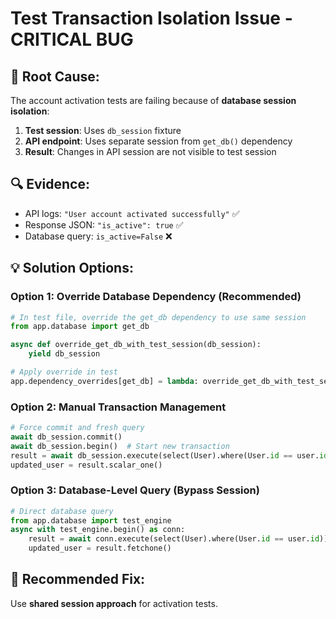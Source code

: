 # Test Transaction Isolation Issue - CRITICAL BUG

## 🚨 **Root Cause:**
The account activation tests are failing because of **database session isolation**:

1. **Test session**: Uses `db_session` fixture
2. **API endpoint**: Uses separate session from `get_db()` dependency
3. **Result**: Changes in API session are not visible to test session

## 🔍 **Evidence:**
- API logs: `"User account activated successfully"` ✅
- Response JSON: `"is_active": true` ✅
- Database query: `is_active=False` ❌

## 💡 **Solution Options:**

### **Option 1: Override Database Dependency (Recommended)**
```python
# In test file, override the get_db dependency to use same session
from app.database import get_db

async def override_get_db_with_test_session(db_session):
    yield db_session

# Apply override in test
app.dependency_overrides[get_db] = lambda: override_get_db_with_test_session(db_session)
```

### **Option 2: Manual Transaction Management**
```python
# Force commit and fresh query
await db_session.commit()
await db_session.begin()  # Start new transaction
result = await db_session.execute(select(User).where(User.id == user.id))
updated_user = result.scalar_one()
```

### **Option 3: Database-Level Query (Bypass Session)**
```python
# Direct database query
from app.database import test_engine
async with test_engine.begin() as conn:
    result = await conn.execute(select(User).where(User.id == user.id))
    updated_user = result.fetchone()
```

## 🎯 **Recommended Fix:**
Use **shared session approach** for activation tests.